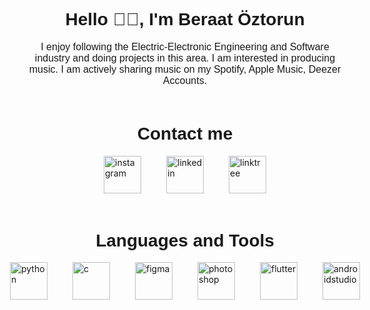 <div class="container" style="height: 100%; width: 100%;">
        <h1 style="text-align: center; font-family: sans-serif;">Hello 👋🏻, I'm Beraat Öztorun</h1>
        <p style="text-align: center; font-family: sans-serif; font-size: 16px;">I enjoy following the Electric-Electronic Engineering and Software industry and doing projects in this area. I am interested in producing music. I am actively sharing music on my Spotify, Apple Music, Deezer Accounts.</p>
        <h1 style="text-align: center; font-family: sans-serif; margin-top: 60px;">Contact me</h1>
        <div class="social-media" style="display: flex; justify-content: center; align-items: center; flex-direction: row; column-gap: 40px;">
            <a href="https://instagram.com/beraatoztorunn" target="_blank"><img src="https://cdn-icons-png.flaticon.com/512/4494/4494488.png" alt="instagram" style="height: 60px; width: 60px;"></a>
            <a href="https://linkedin.com/in/beraatoztorun" target="_blank"><img src="https://cdn-icons-png.flaticon.com/512/145/145807.png" alt="linkedin" style="height: 60px; width: 60px;"></a>
            <a href="https://www.linktr.ee/beraat" target="_blank"><img src="https://cdn-icons-png.flaticon.com/512/3844/3844724.png" alt="linktree" style="height: 60px; width: 60px;"></a>
        </div>
        <h1 style="text-align: center; font-family: sans-serif; margin-top: 60px;">Languages and Tools</h1>
        <div class="lang-tools" style="display: flex; justify-content: center; align-items: center; flex-direction: row; column-gap: 40px;">
            <img src="https://cdn-icons-png.flaticon.com/512/5968/5968350.png" alt="python" width="60" height="60"/>
            <img src="https://cdn.icon-icons.com/icons2/2415/PNG/512/c_original_logo_icon_146611.png" alt="c" width="60" height="60"/>
            <img src="https://www.vectorlogo.zone/logos/figma/figma-icon.svg" alt="figma" width="60" height="60"/>
            <img src="https://seeklogo.com/images/A/adobe-photoshop-cc-logo-CBD0AAA3A7-seeklogo.com.png" alt="photoshop" width="60" height="60"/>
            <img src="https://www.svgrepo.com/show/353751/flutter.svg" alt="flutter" width="60" height="60"/>
            <img src="https://uxwing.com/wp-content/themes/uxwing/download/brands-and-social-media/android-studio-icon.png" alt="androidstudio" width="60" height="60"/>    
    </div>
